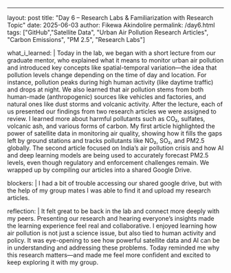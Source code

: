 ---
layout: post
title: "Day 6 – Research Labs & Familiarization with Research Topic"
date: 2025-06-03
author: Fikewa Akindolire
permalink: /day6.html
tags: ["GitHub","Satellite Data", "Urban Air Pollution Research Articles", "Carbon Emissions", "PM 2.5", "Research Labs"]

what_i_learned: |
    Today in the lab, we began with a short lecture from our graduate mentor, who explained what it means to monitor urban air pollution and 
    introduced key concepts like spatial-temporal variation—the idea that pollution levels change depending on the time of day and location. 
    For instance, pollution peaks during high human activity (like daytime traffic) and drops at night. We also learned that air pollution stems 
    from both human-made (anthropogenic) sources like vehicles and factories, and natural ones like dust storms and volcanic activity. After the 
    lecture, each of us presented our findings from two research articles we were assigned to review. I learned more about harmful pollutants such as
    CO₂, sulfates, volcanic ash, and various forms of carbon. My first article highlighted the power of satellite data in monitoring air quality, 
    showing how it fills the gaps left by ground stations and tracks pollutants like NO₂, SO₂, and PM2.5 globally. The second article focused on          India’s air pollution crisis and how AI and deep learning models are being used to accurately forecast PM2.5 levels, even though regulatory and       enforcement challenges remain. We wrapped up by compiling our articles into a shared Google Drive. 

blockers: |
    I had a bit of trouble accessing our shared google drive, but with the help of my group mates I was able to find it and upload my research
      articles. 

reflection: |
    It felt great to be back in the lab and connect more deeply with my peers. Presenting our research and hearing everyone’s insights made the             learning experience feel real and collaborative. I enjoyed learning how air pollution is not just a science issue, but also tied to human             activity and policy. It was eye-opening to see how powerful satellite data and AI can be in understanding and addressing these problems. Today        reminded me why this research matters—and made me feel more confident and excited to keep exploring it with my group.


